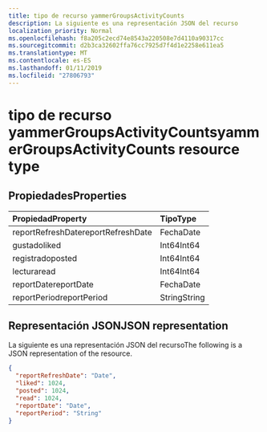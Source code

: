 ```yaml
---
title: tipo de recurso yammerGroupsActivityCounts
description: La siguiente es una representación JSON del recurso
localization_priority: Normal
ms.openlocfilehash: f8a205c2ecd74e8543a220508e7d4110a90317cc
ms.sourcegitcommit: d2b3ca32602ffa76cc7925d7f4d1e2258e611ea5
ms.translationtype: MT
ms.contentlocale: es-ES
ms.lasthandoff: 01/11/2019
ms.locfileid: "27806793"
---
```

# <a name="yammergroupsactivitycounts-resource-type"></a><span data-ttu-id="e266e-103">tipo de recurso yammerGroupsActivityCounts</span><span class="sxs-lookup"><span data-stu-id="e266e-103">yammerGroupsActivityCounts resource type</span></span>

## <a name="properties"></a><span data-ttu-id="e266e-104">Propiedades</span><span class="sxs-lookup"><span data-stu-id="e266e-104">Properties</span></span>

| <span data-ttu-id="e266e-105">Propiedad</span><span class="sxs-lookup"><span data-stu-id="e266e-105">Property</span></span>          | <span data-ttu-id="e266e-106">Tipo</span><span class="sxs-lookup"><span data-stu-id="e266e-106">Type</span></span>   |
| :---------------- | :----- |
| <span data-ttu-id="e266e-107">reportRefreshDate</span><span class="sxs-lookup"><span data-stu-id="e266e-107">reportRefreshDate</span></span> | <span data-ttu-id="e266e-108">Fecha</span><span class="sxs-lookup"><span data-stu-id="e266e-108">Date</span></span>   |
| <span data-ttu-id="e266e-109">gustado</span><span class="sxs-lookup"><span data-stu-id="e266e-109">liked</span></span>             | <span data-ttu-id="e266e-110">Int64</span><span class="sxs-lookup"><span data-stu-id="e266e-110">Int64</span></span>  |
| <span data-ttu-id="e266e-111">registrado</span><span class="sxs-lookup"><span data-stu-id="e266e-111">posted</span></span>            | <span data-ttu-id="e266e-112">Int64</span><span class="sxs-lookup"><span data-stu-id="e266e-112">Int64</span></span>  |
| <span data-ttu-id="e266e-113">lectura</span><span class="sxs-lookup"><span data-stu-id="e266e-113">read</span></span>              | <span data-ttu-id="e266e-114">Int64</span><span class="sxs-lookup"><span data-stu-id="e266e-114">Int64</span></span>  |
| <span data-ttu-id="e266e-115">reportDate</span><span class="sxs-lookup"><span data-stu-id="e266e-115">reportDate</span></span>        | <span data-ttu-id="e266e-116">Fecha</span><span class="sxs-lookup"><span data-stu-id="e266e-116">Date</span></span>   |
| <span data-ttu-id="e266e-117">reportPeriod</span><span class="sxs-lookup"><span data-stu-id="e266e-117">reportPeriod</span></span>      | <span data-ttu-id="e266e-118">String</span><span class="sxs-lookup"><span data-stu-id="e266e-118">String</span></span> |

## <a name="json-representation"></a><span data-ttu-id="e266e-119">Representación JSON</span><span class="sxs-lookup"><span data-stu-id="e266e-119">JSON representation</span></span>

<span data-ttu-id="e266e-120">La siguiente es una representación JSON del recurso</span><span class="sxs-lookup"><span data-stu-id="e266e-120">The following is a JSON representation of the resource.</span></span>

<!-- {
  "blockType": "resource",
  "@odata.type": "microsoft.graph.yammerGroupsActivityCounts"
} -->

```json
{
  "reportRefreshDate": "Date", 
  "liked": 1024, 
  "posted": 1024, 
  "read": 1024, 
  "reportDate": "Date", 
  "reportPeriod": "String"
}
```

